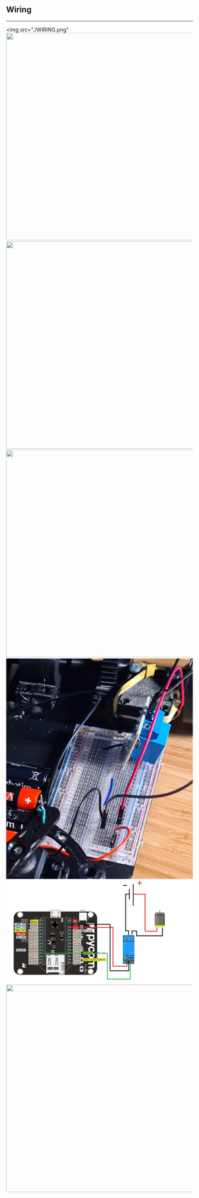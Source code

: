 ## Wiring
---

<img src="./WIRING.png"
<img src="./servos_wiring.jpg" height="560" width="740">
<img src="./wiring_assembly.jpg" height="560" width="740">
<img src="./wiring_overview.jpg" height="560" width="740">
<img src="./wire_dc_motor_first.png">
<img src="./wiring relay dc motor.png">
<img src="./test_wiring_early_stages.jpg" height="560" width="740">


